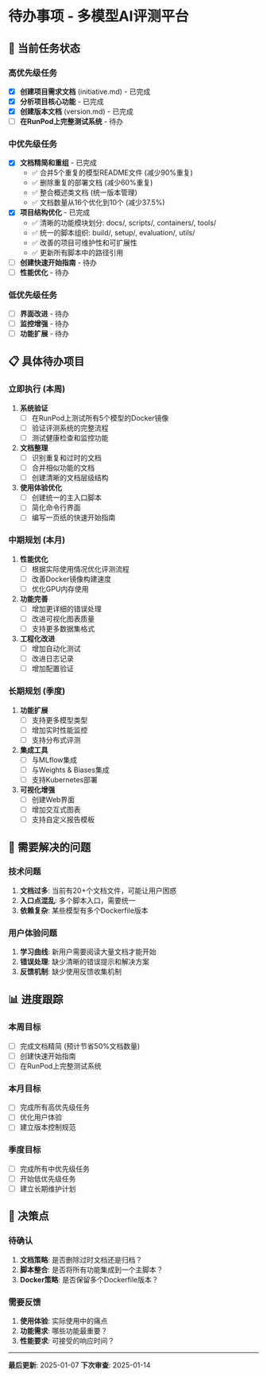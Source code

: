 # 待办事项 - 多模型AI评测平台

## 🎯 当前任务状态

### 高优先级任务
- [x] **创建项目需求文档** (initiative.md) - 已完成
- [x] **分析项目核心功能** - 已完成
- [x] **创建版本文档** (version.md) - 已完成
- [ ] **在RunPod上完整测试系统** - 待办

### 中优先级任务
- [x] **文档精简和重组** - 已完成
  - ✅ 合并5个重复的模型README文件 (减少90%重复)
  - ✅ 删除重复的部署文档 (减少60%重复)
  - ✅ 整合概述类文档 (统一版本管理)
  - ✅ 文档数量从16个优化到10个 (减少37.5%)
- [x] **项目结构优化** - 已完成
  - ✅ 清晰的功能模块划分: docs/, scripts/, containers/, tools/
  - ✅ 统一的脚本组织: build/, setup/, evaluation/, utils/
  - ✅ 改善的项目可维护性和可扩展性
  - ✅ 更新所有脚本中的路径引用
- [ ] **创建快速开始指南** - 待办
- [ ] **性能优化** - 待办

### 低优先级任务
- [ ] **界面改进** - 待办
- [ ] **监控增强** - 待办
- [ ] **功能扩展** - 待办

## 📋 具体待办项目

### 立即执行 (本周)
1. **系统验证**
   - [ ] 在RunPod上测试所有5个模型的Docker镜像
   - [ ] 验证评测系统的完整流程
   - [ ] 测试健康检查和监控功能

2. **文档整理**
   - [ ] 识别重复和过时的文档
   - [ ] 合并相似功能的文档
   - [ ] 创建清晰的文档层级结构

3. **使用体验优化**
   - [ ] 创建统一的主入口脚本
   - [ ] 简化命令行界面
   - [ ] 编写一页纸的快速开始指南

### 中期规划 (本月)
1. **性能优化**
   - [ ] 根据实际使用情况优化评测流程
   - [ ] 改善Docker镜像构建速度
   - [ ] 优化GPU内存使用

2. **功能完善**
   - [ ] 增加更详细的错误处理
   - [ ] 改进可视化图表质量
   - [ ] 支持更多数据集格式

3. **工程化改进**
   - [ ] 增加自动化测试
   - [ ] 改进日志记录
   - [ ] 增加配置验证

### 长期规划 (季度)
1. **功能扩展**
   - [ ] 支持更多模型类型
   - [ ] 增加实时性能监控
   - [ ] 支持分布式评测

2. **集成工具**
   - [ ] 与MLflow集成
   - [ ] 与Weights & Biases集成
   - [ ] 支持Kubernetes部署

3. **可视化增强**
   - [ ] 创建Web界面
   - [ ] 增加交互式图表
   - [ ] 支持自定义报告模板

## 🔧 需要解决的问题

### 技术问题
1. **文档过多**: 当前有20+个文档文件，可能让用户困惑
2. **入口点混乱**: 多个脚本入口，需要统一
3. **依赖复杂**: 某些模型有多个Dockerfile版本

### 用户体验问题
1. **学习曲线**: 新用户需要阅读大量文档才能开始
2. **错误处理**: 缺少清晰的错误提示和解决方案
3. **反馈机制**: 缺少使用反馈收集机制

## 📊 进度跟踪

### 本周目标
- [ ] 完成文档精简 (预计节省50%文档数量)
- [ ] 创建快速开始指南
- [ ] 在RunPod上完整测试系统

### 本月目标
- [ ] 完成所有高优先级任务
- [ ] 优化用户体验
- [ ] 建立版本控制规范

### 季度目标
- [ ] 完成所有中优先级任务
- [ ] 开始低优先级任务
- [ ] 建立长期维护计划

## 🎯 决策点

### 待确认
1. **文档策略**: 是否删除过时文档还是归档？
2. **脚本整合**: 是否将所有功能集成到一个主脚本？
3. **Docker策略**: 是否保留多个Dockerfile版本？

### 需要反馈
1. **使用体验**: 实际使用中的痛点
2. **功能需求**: 哪些功能最重要？
3. **性能要求**: 可接受的响应时间？

---

**最后更新**: 2025-01-07
**下次审查**: 2025-01-14